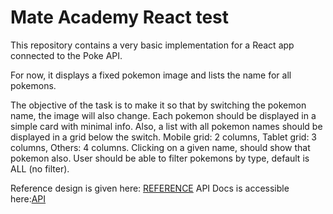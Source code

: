# Mate Academy React test

This repository contains a very basic implementation for a React app connected to the Poke API.

For now, it displays a fixed pokemon image and lists the name for all pokemons.

The objective of the task is to make it so that by switching the pokemon name, the image will also change.
Each pokemon should be displayed in a simple card with minimal info.
Also, a list with all pokemon names should be displayed in a grid below the switch. Mobile grid: 2 columns, Tablet grid: 3 columns, Others: 4 columns.
Clicking on a given name, should show that pokemon also.
User should be able to filter pokemons by type, default is ALL (no filter).

Reference design is given here: [REFERENCE](https://hermes.dio.me/articles/cover/dbd8fcac-4f97-490e-be46-0c9ca5b62d91.png)
API Docs is accessible here:[API](https://pokeapi.co/)